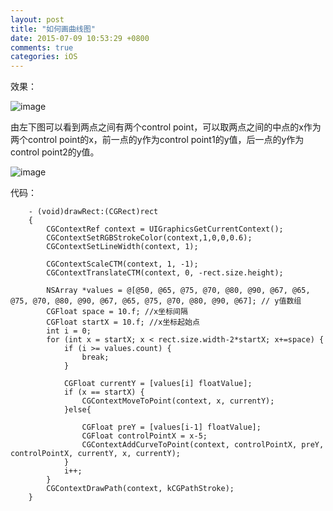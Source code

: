 ```yaml
---
layout: post
title: "如何画曲线图"
date: 2015-07-09 10:53:29 +0800
comments: true
categories: iOS
---
```



效果：

![image](/blogImages/curve_graph.png)

由左下图可以看到两点之间有两个control point，可以取两点之间的中点的x作为两个control point的x，前一点的y作为control point1的y值，后一点的y作为control point2的y值。

![image](/blogImages/curve_controlpoint.png)

代码：

```objc
	- (void)drawRect:(CGRect)rect
	{
	    CGContextRef context = UIGraphicsGetCurrentContext();
	    CGContextSetRGBStrokeColor(context,1,0,0,0.6);
	    CGContextSetLineWidth(context, 1);
	   
	    CGContextScaleCTM(context, 1, -1);
	    CGContextTranslateCTM(context, 0, -rect.size.height);
	   
	    NSArray *values = @[@50, @65, @75, @70, @80, @90, @67, @65, @75, @70, @80, @90, @67, @65, @75, @70, @80, @90, @67]; // y值数组
	    CGFloat space = 10.f; //x坐标间隔
	    CGFloat startX = 10.f; //x坐标起始点
	    int i = 0;
	    for (int x = startX; x < rect.size.width-2*startX; x+=space) {
	        if (i >= values.count) {
	            break;
	        }
	       
	        CGFloat currentY = [values[i] floatValue];
	        if (x == startX) {
	            CGContextMoveToPoint(context, x, currentY);
	        }else{
	           
	            CGFloat preY = [values[i-1] floatValue];
	            CGFloat controlPointX = x-5;
	            CGContextAddCurveToPoint(context, controlPointX, preY, controlPointX, currentY, x, currentY);
	        }
	        i++;
	    }
	    CGContextDrawPath(context, kCGPathStroke);
	}
```